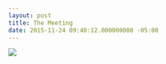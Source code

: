 ```yaml
---
layout: post
title: The Meeting
date: 2015-11-24 09:40:12.000000000 -05:00
---
```

![](https://dl.dropboxusercontent.com/u/255297/portfolio/ghost/images/2015/Nov/themeeting.jpg)
